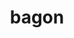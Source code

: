 ---
id: 371
title: bagon
types: [dragon]
image: https://raw.githubusercontent.com/PokeAPI/sprites/master/sprites/pokemon/371.png
---